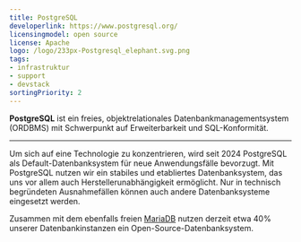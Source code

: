 ```yaml
---
title: PostgreSQL
developerlink: https://www.postgresql.org/
licensingmodel: open source
license: Apache
logo: /logo/233px-Postgresql_elephant.svg.png
tags:
- infrastruktur
- support
- devstack
sortingPriority: 2
---
```

__PostgreSQL__ ist ein freies, objektrelationales Datenbankmanagementsystem (ORDBMS) mit Schwerpunkt auf Erweiterbarkeit und SQL-Konformität.


---

Um sich auf eine Technologie zu konzentrieren, wird seit 2024 PostgreSQL als Default-Datenbanksystem für neue Anwendungsfälle bevorzugt.
Mit PostgreSQL nutzen wir ein stabiles und etabliertes Datenbanksystem, das uns vor allem auch Herstellerunabhängigkeit ermöglicht.
Nur in technisch begründeten Ausnahmefällen können auch andere Datenbanksysteme eingesetzt werden.

Zusammen mit dem ebenfalls freien [MariaDB](mariadb) nutzen derzeit etwa 40% unserer Datenbankinstanzen ein Open-Source-Datenbanksystem.
